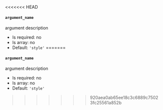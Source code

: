 <<<<<<< HEAD
#### `argument_name`

argument description

* Is required: no
* Is array: no
* Default: `'style'`
=======
#### `argument_name`

argument description

* Is required: no
* Is array: no
* Default: `'style'`
>>>>>>> 920aea0ab65ee18c3c6889c75023fc25561a852b
